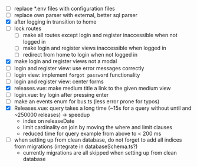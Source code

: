 - [ ] replace *.env files with configuration files
- [ ] replace own parser with external, better sql parser
- [x] after logging in transition to home
- [ ] lock routes
    - [ ] make all routes except login and register inaccessible when not logged in
    - [ ] make login and register views inaccessible when logged in
    - [ ] redirect from home to login when not logged in
- [x] make login and register views not a modal
- [ ] login and register view: use error messages correctly
- [ ] login view: implement `forgot password` functionality
- [ ] login and register view: center forms
- [x] releases.vue: make medium title a link to the given medium view
- [ ] login.vue: try login after pressing enter
- [ ] make an events enum for bus.ts (less error prone for typos)
- [x] Releases.vue: query takes a long time (~15s for a query without until and ~250000 releases) -> speedup
    - index on releaseDate
    - limit cardinality on join by moving the where and limit clauses
    - reduced time for query example from above to < 200 ms
- [ ] when setting up from clean database, do not forget to add all indices from migrations (integrate in databaseSchema.ts?)
    - currently migrations are all skipped when setting up from clean database
